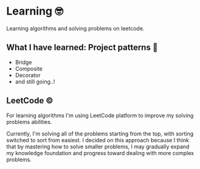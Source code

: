 # Learning 🤓
Learning algorithms and solving problems on leetcode. 

## What I have learned: Project patterns 📝
+ Bridge
+ Composite
+ Decorator
+ and still going..!

## LeetCode ©
For learning algorithms I'm using LeetCode platform to improve my solving problems abilities.

Currently, I'm solving all of the problems starting from the top, with sorting switched to sort from easiest. I decided on this approach 
because I think that by mastering how to solve smaller problems, I may gradually expand my knowledge foundation and progress toward dealing with more complex problems.
